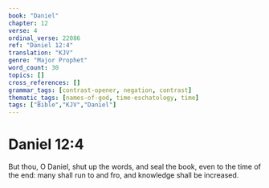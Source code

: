 ```yaml
---
book: "Daniel"
chapter: 12
verse: 4
ordinal_verse: 22086
ref: "Daniel 12:4"
translation: "KJV"
genre: "Major Prophet"
word_count: 30
topics: []
cross_references: []
grammar_tags: [contrast-opener, negation, contrast]
thematic_tags: [names-of-god, time-eschatology, time]
tags: ["Bible","KJV","Daniel"]
---
```


# Daniel 12:4

But thou, O Daniel, shut up the words, and seal the book, even to the time of the end: many shall run to and fro, and knowledge shall be increased.
